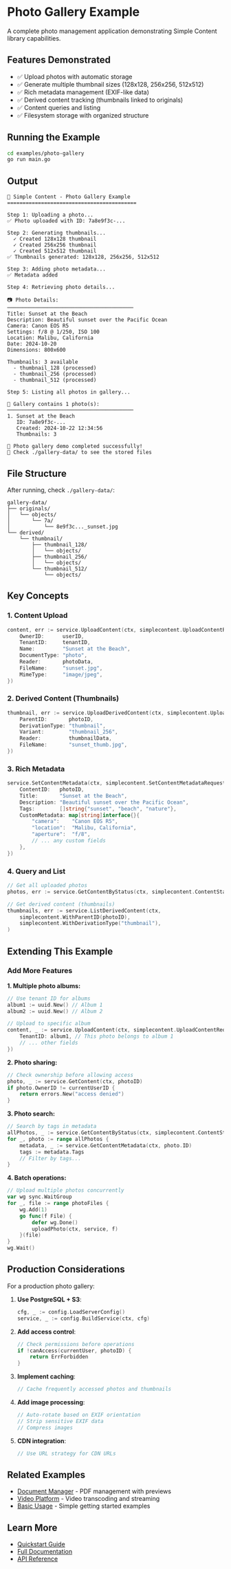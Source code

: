 # Photo Gallery Example

A complete photo management application demonstrating Simple Content library capabilities.

## Features Demonstrated

- ✅ Upload photos with automatic storage
- ✅ Generate multiple thumbnail sizes (128x128, 256x256, 512x512)
- ✅ Rich metadata management (EXIF-like data)
- ✅ Derived content tracking (thumbnails linked to originals)
- ✅ Content queries and listing
- ✅ Filesystem storage with organized structure

## Running the Example

```bash
cd examples/photo-gallery
go run main.go
```

## Output

```
📸 Simple Content - Photo Gallery Example
==========================================

Step 1: Uploading a photo...
✅ Photo uploaded with ID: 7a8e9f3c-...

Step 2: Generating thumbnails...
  ✓ Created 128x128 thumbnail
  ✓ Created 256x256 thumbnail
  ✓ Created 512x512 thumbnail
✅ Thumbnails generated: 128x128, 256x256, 512x512

Step 3: Adding photo metadata...
✅ Metadata added

Step 4: Retrieving photo details...

📷 Photo Details:
─────────────────────────────────────────
Title: Sunset at the Beach
Description: Beautiful sunset over the Pacific Ocean
Camera: Canon EOS R5
Settings: f/8 @ 1/250, ISO 100
Location: Malibu, California
Date: 2024-10-20
Dimensions: 800x600

Thumbnails: 3 available
  - thumbnail_128 (processed)
  - thumbnail_256 (processed)
  - thumbnail_512 (processed)

Step 5: Listing all photos in gallery...

📁 Gallery contains 1 photo(s):
─────────────────────────────────────────
1. Sunset at the Beach
   ID: 7a8e9f3c-...
   Created: 2024-10-22 12:34:56
   Thumbnails: 3

🎉 Photo gallery demo completed successfully!
📁 Check ./gallery-data/ to see the stored files
```

## File Structure

After running, check `./gallery-data/`:

```
gallery-data/
├── originals/
│   └── objects/
│       └── 7a/
│           └── 8e9f3c..._sunset.jpg
└── derived/
    └── thumbnail/
        ├── thumbnail_128/
        │   └── objects/
        ├── thumbnail_256/
        │   └── objects/
        └── thumbnail_512/
            └── objects/
```

## Key Concepts

### 1. Content Upload
```go
content, err := service.UploadContent(ctx, simplecontent.UploadContentRequest{
    OwnerID:      userID,
    TenantID:     tenantID,
    Name:         "Sunset at the Beach",
    DocumentType: "photo",
    Reader:       photoData,
    FileName:     "sunset.jpg",
    MimeType:     "image/jpeg",
})
```

### 2. Derived Content (Thumbnails)
```go
thumbnail, err := service.UploadDerivedContent(ctx, simplecontent.UploadDerivedContentRequest{
    ParentID:       photoID,
    DerivationType: "thumbnail",
    Variant:        "thumbnail_256",
    Reader:         thumbnailData,
    FileName:       "sunset_thumb.jpg",
})
```

### 3. Rich Metadata
```go
service.SetContentMetadata(ctx, simplecontent.SetContentMetadataRequest{
    ContentID:   photoID,
    Title:       "Sunset at the Beach",
    Description: "Beautiful sunset over the Pacific Ocean",
    Tags:        []string{"sunset", "beach", "nature"},
    CustomMetadata: map[string]interface{}{
        "camera":    "Canon EOS R5",
        "location":  "Malibu, California",
        "aperture":  "f/8",
        // ... any custom fields
    },
})
```

### 4. Query and List
```go
// Get all uploaded photos
photos, err := service.GetContentByStatus(ctx, simplecontent.ContentStatusUploaded)

// Get derived content (thumbnails)
thumbnails, err := service.ListDerivedContent(ctx,
    simplecontent.WithParentID(photoID),
    simplecontent.WithDerivationType("thumbnail"),
)
```

## Extending This Example

### Add More Features

**1. Multiple photo albums:**
```go
// Use tenant ID for albums
album1 := uuid.New() // Album 1
album2 := uuid.New() // Album 2

// Upload to specific album
content, _ := service.UploadContent(ctx, simplecontent.UploadContentRequest{
    TenantID: album1, // This photo belongs to album 1
    // ... other fields
})
```

**2. Photo sharing:**
```go
// Check ownership before allowing access
photo, _ := service.GetContent(ctx, photoID)
if photo.OwnerID != currentUserID {
    return errors.New("access denied")
}
```

**3. Photo search:**
```go
// Search by tags in metadata
allPhotos, _ := service.GetContentByStatus(ctx, simplecontent.ContentStatusUploaded)
for _, photo := range allPhotos {
    metadata, _ := service.GetContentMetadata(ctx, photo.ID)
    tags := metadata.Tags
    // Filter by tags...
}
```

**4. Batch operations:**
```go
// Upload multiple photos concurrently
var wg sync.WaitGroup
for _, file := range photoFiles {
    wg.Add(1)
    go func(f File) {
        defer wg.Done()
        uploadPhoto(ctx, service, f)
    }(file)
}
wg.Wait()
```

## Production Considerations

For a production photo gallery:

1. **Use PostgreSQL + S3**:
   ```go
   cfg, _ := config.LoadServerConfig()
   service, _ := config.BuildService(ctx, cfg)
   ```

2. **Add access control**:
   ```go
   // Check permissions before operations
   if !canAccess(currentUser, photoID) {
       return ErrForbidden
   }
   ```

3. **Implement caching**:
   ```go
   // Cache frequently accessed photos and thumbnails
   ```

4. **Add image processing**:
   ```go
   // Auto-rotate based on EXIF orientation
   // Strip sensitive EXIF data
   // Compress images
   ```

5. **CDN integration**:
   ```go
   // Use URL strategy for CDN URLs
   ```

## Related Examples

- [Document Manager](../document-manager/) - PDF management with previews
- [Video Platform](../video-platform/) - Video transcoding and streaming
- [Basic Usage](../basic/) - Simple getting started examples

## Learn More

- [Quickstart Guide](../../QUICKSTART.md)
- [Full Documentation](../../CLAUDE.md)
- [API Reference](../../pkg/simplecontent/)
